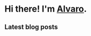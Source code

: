 # Hi there! I'm [Alvaro](https://alvarofrancomartins.com). 

## Latest blog posts
<!-- BLOG-POST-LIST:START -->
<!-- BLOG-POST-LIST:END -->